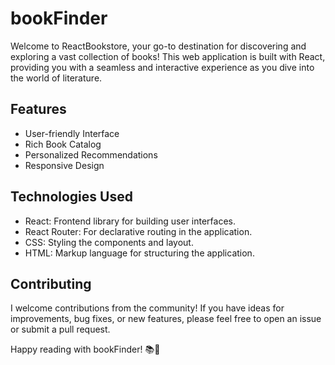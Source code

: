 <h1>bookFinder</h1>
Welcome to ReactBookstore, your go-to destination for discovering and exploring a vast collection of books! This web application is built with React, providing you with a seamless and interactive experience as you dive into the world of literature.

<h2>Features</h2>
<ul>
  <li>User-friendly Interface</li>
  <li>Rich Book Catalog</li>
  <li>Personalized Recommendations</li>
  <li>Responsive Design</li>
</ul>
<h2>Technologies Used</h2>
<ul>
<li>React: Frontend library for building user interfaces.</li>
<li>React Router: For declarative routing in the application.</li>
<li>CSS: Styling the components and layout.</li>
<li>HTML: Markup language for structuring the application.</li>
</ul>
<h2>Contributing</h2>
I welcome contributions from the community! If you have ideas for improvements, bug fixes, or new features, please feel free to open an issue or submit a pull request.

Happy reading with bookFinder! 📚🚀
